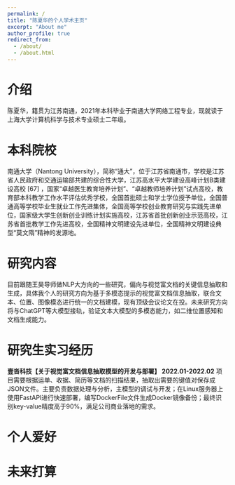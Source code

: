 ```yaml
---
permalink: /
title: "陈夏华的个人学术主页"
excerpt: "About me"
author_profile: true
redirect_from: 
  - /about/
  - /about.html
---
```




介绍
======
陈夏华，籍贯为江苏南通，2021年本科毕业于南通大学网络工程专业，现就读于上海大学计算机科学与技术专业硕士二年级。

本科院校
======
南通大学（Nantong University），简称“通大”，位于江苏省南通市，学校是江苏省人民政府和交通运输部共建的综合性大学，江苏高水平大学建设高峰计划B类建设高校 [67]  ，国家“卓越医生教育培养计划”、“卓越教师培养计划”试点高校，教育部本科教学工作水平评估优秀学校，全国首批硕士和学士学位授予单位，全国普通高等学校毕业生就业工作先进集体，全国高等学校创业教育研究与实践先进单位，国家级大学生创新创业训练计划实施高校，江苏省首批创新创业示范高校，江苏省首批教学工作先进高校，全国精神文明建设先进单位，全国精神文明建设典型“莫文隋”精神的发源地。

研究内容
======
目前跟随王昊导师做NLP大方向的一些研究，偏向与视觉富文档的关键信息抽取和生成，具体我个人的研究方向为基于多模态提示的视觉富文档信息抽取，联合文本、位置、图像模态进行统一的文档建模，现有顶级会议论文在投。未来研究方向将与ChatGPT等大模型接轨，验证文本大模型的多模态能力，如二维位置感知和文档生成能力。

研究生实习经历
======
**壹沓科技【关于视觉富文档信息抽取模型的开发与部署】							 2022.01-2022.02**
项目需要根据运单、收据、简历等文档的扫描结果，抽取出需要的键值对保存成JSON文件。主要负责数据处理与分析，主模型的调试与开发；在Linux服务器上使用FastAPI进行快速部署，编写DockerFile文件生成Docker镜像备份；最终识别key-value精度高于90%，满足公司商业落地的需求。

个人爱好
======


未来打算
======
